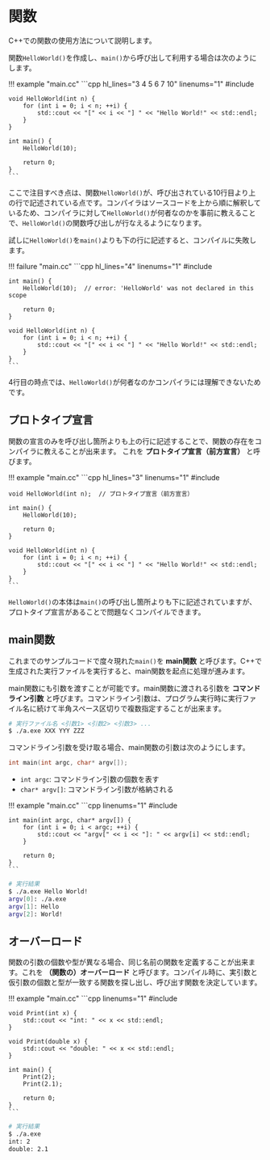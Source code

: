 # 関数

C++での関数の使用方法について説明します。

関数`HelloWorld()`を作成し、`main()`から呼び出して利用する場合は次のようにします。

!!! example "main.cc"
    ```cpp hl_lines="3 4 5 6 7 10" linenums="1"
    #include <iostream>

    void HelloWorld(int n) {
        for (int i = 0; i < n; ++i) {
            std::cout << "[" << i << "] " << "Hello World!" << std::endl;
        }
    }

    int main() {
        HelloWorld(10);

        return 0;
    }
    ```

ここで注目すべき点は、関数`HelloWorld()`が、呼び出されている10行目より上の行で記述されている点です。コンパイラはソースコードを上から順に解釈しているため、コンパイラに対して`HelloWorld()`が何者なのかを事前に教えることで、`HelloWorld()`の関数呼び出しが行なえるようになります。

試しに`HelloWorld()`を`main()`よりも下の行に記述すると、コンパイルに失敗します。

!!! failure "main.cc"
    ```cpp hl_lines="4" linenums="1"
    #include <iostream>

    int main() {
        HelloWorld(10);  // error: 'HelloWorld' was not declared in this scope

        return 0;
    }

    void HelloWorld(int n) {
        for (int i = 0; i < n; ++i) {
            std::cout << "[" << i << "] " << "Hello World!" << std::endl;
        }
    }
    ```

4行目の時点では、`HelloWorld()`が何者なのかコンパイラには理解できないためです。

## プロトタイプ宣言

関数の宣言のみを呼び出し箇所よりも上の行に記述することで、関数の存在をコンパイラに教えることが出来ます。
これを **プロトタイプ宣言（前方宣言）** と呼びます。

!!! example "main.cc"
    ```cpp hl_lines="3" linenums="1"
    #include <iostream>

    void HelloWorld(int n);  // プロトタイプ宣言（前方宣言）

    int main() {
        HelloWorld(10);

        return 0;
    }

    void HelloWorld(int n) {
        for (int i = 0; i < n; ++i) {
            std::cout << "[" << i << "] " << "Hello World!" << std::endl;
        }
    }
    ```

`HelloWorld()`の本体は`main()`の呼び出し箇所よりも下に記述されていますが、プロトタイプ宣言があることで問題なくコンパイルできます。

## main関数
これまでのサンプルコードで度々現れた`main()`を **main関数** と呼びます。C++で生成された実行ファイルを実行すると、main関数を起点に処理が進みます。

main関数にも引数を渡すことが可能です。main関数に渡される引数を **コマンドライン引数** と呼びます。コマンドライン引数は、プログラム実行時に実行ファイル名に続けて半角スペース区切りで複数指定することが出来ます。

```bash
# 実行ファイル名 <引数1> <引数2> <引数3> ...
$ ./a.exe XXX YYY ZZZ
```

コマンドライン引数を受け取る場合、main関数の引数は次のようにします。

```cpp
int main(int argc, char* argv[]);
```

- `int argc`: コマンドライン引数の個数を表す
- `char* argv[]`: コマンドライン引数が格納される

!!! example "main.cc"
    ```cpp linenums="1"
    #include <iostream>

    int main(int argc, char* argv[]) {
        for (int i = 0; i < argc; ++i) {
            std::cout << "argv[" << i << "]: " << argv[i] << std::endl;
        }

        return 0;
    }
    ```

```bash
# 実行結果
$ ./a.exe Hello World!
argv[0]: ./a.exe
argv[1]: Hello
argv[2]: World!
```

## オーバーロード
関数の引数の個数や型が異なる場合、同じ名前の関数を定義することが出来ます。これを **（関数の）オーバーロード** と呼びます。コンパイル時に、実引数と仮引数の個数と型が一致する関数を探し出し、呼び出す関数を決定しています。

!!! example "main.cc"
    ```cpp linenums="1"
    #include <iostream>

    void Print(int x) {
        std::cout << "int: " << x << std::endl;
    }

    void Print(double x) {
        std::cout << "double: " << x << std::endl;
    }

    int main() {
        Print(2);
        Print(2.1);

        return 0;
    }
    ```

```bash
# 実行結果
$ ./a.exe
int: 2
double: 2.1
```